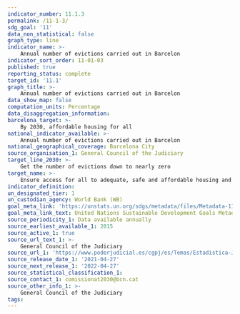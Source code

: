 ```yaml
---
indicator_number: 11.1.3
permalink: /11-1-3/
sdg_goal: '11'
data_non_statistical: false
graph_type: line
indicator_name: >-
    Annual number of evictions carried out in Barcelon
indicator_sort_order: 11-01-03
published: true
reporting_status: complete
target_id: '11.1'
graph_title: >-
    Annual number of evictions carried out in Barcelon
data_show_map: false
computation_units: Percentage
data_disaggregation_information: 
barcelona_target: >-
    By 2030, affordable housing for all 
national_indicator_available: >-
    Annual number of evictions carried out in Barcelon
national_geographical_coverage: Barcelona City
source_organisation_1: General Council of the Judiciary
target_line_2030: >-
    Get the number of evictions down to nearly zero
target_name: >-
    Ensure access for all to adequate, safe and affordable housing and basic services, and upgrade slums
indicator_definition:
un_designated_tier: 1
un_custodian_agency: World Bank (WB)
goal_meta_link: 'https://unstats.un.org/sdgs/metadata/files/Metadata-11-01-01.pdf'
goal_meta_link_text: United Nations Sustainable Development Goals Metadata (pdf 894kB)
source_periodicity_1: Data available annually
source_earliest_available_1: 2015
source_active_1: true
source_url_text_1: >-
    General Council of the Judiciary
source_url_1: 'https://www.poderjudicial.es/cgpj/es/Temas/Estadistica-Judicial/Estudios-e-Informes/Efecto-de-la-Crisis-en-los-organos-judiciales'
source_release_date_1: '2021-04-27'
source_next_release_1: '2022-04-27'
source_statistical_classification_1: 
source_contact_1: comissionat2030@bcn.cat
source_other_info_1: >-
    General Council of the Judiciary
tags:
---
```

